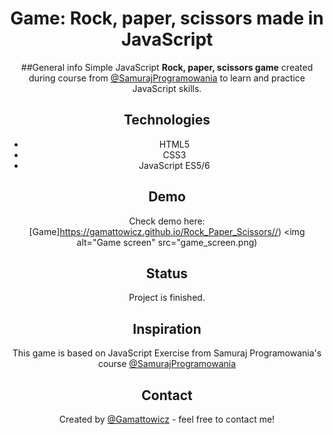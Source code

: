<div align="center">
<h1 align="center">Game: Rock, paper, scissors made in JavaScript </h1>

##General info
Simple JavaScript **Rock, paper, scissors game** created during course from [@SamurajProgramowania](https://websamuraj.pl/) to learn and practice JavaScript skills.

## Technologies
* HTML5
* CSS3
* JavaScript ES5/6

## Demo
Check demo here: [Game]https://gamattowicz.github.io/Rock_Paper_Scissors//)
<img alt="Game screen" src="game_screen.png)

## Status 
Project is finished.

## Inspiration
This game is based on JavaScript Exercise from Samuraj Programowania's course [@SamurajProgramowania](https://www.udemy.com/course/kurs-programowanie-w-javascript/)

## Contact
Created by [@Gamattowicz](https://github.com/Gamattowicz) - feel free to contact me!